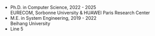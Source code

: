
<ul>
    <li>Ph.D. in Computer Science, 2022 - 2025&nbsp;</li>
    EURECOM, Sorbonne University & HUAWEI Paris Research Center
    <!-- <br/><br/> -->
    <li>M.E. in System Engineering, 2019 - 2022</li>
    Beihang University
    <li>Line 5</li>
</ul>

